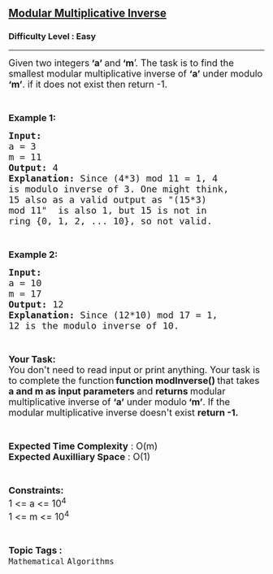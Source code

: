 <h2><a href="https://practice.geeksforgeeks.org/problems/modular-multiplicative-inverse-1587115620/1?page=1&difficulty[]=0&status[]=unsolved&status[]=attempted&sortBy=submissions">Modular Multiplicative Inverse</a></h2><h3>Difficulty Level : Easy</h3><hr><div class="problems_problem_content__Xm_eO"><p><span style="font-size: 18px;">Given two integers<strong> ‘a’ </strong>and<strong> ‘m</strong>’. The task is to find the smallest modular multiplicative inverse of <strong>‘a’</strong> under modulo<strong> ‘m’</strong>. if it does not exist then return -1.</span></p>
<p>&nbsp;</p>
<p><span style="font-size: 18px;"><strong>Example 1:</strong></span></p>
<pre><span style="font-size: 18px;"><strong>Input:
</strong>a = 3
m = 11
<strong>Output: </strong>4
<strong>Explanation: </strong>Since (4*3) mod 11 = 1, 4 
is modulo inverse of 3. One might think,
15 also as a valid output as "(15*3)
mod 11"  is also 1, but 15 is not in 
ring {0, 1, 2, ... 10}, so not valid.</span></pre>
<p>&nbsp;</p>
<p><span style="font-size: 18px;"><strong>Example 2:</strong></span></p>
<pre><span style="font-size: 18px;"><strong>Input:
</strong>a = 10
m = 17
<strong>Output: </strong>12
<strong>Explanation: </strong>Since (12*10) mod 17 = 1,
12 is the modulo inverse of 10.</span></pre>
<p>&nbsp;</p>
<p><span style="font-size: 18px;"><strong>Your Task:</strong><br>You don't need to read input or print anything. Your task is to complete the function</span><strong> </strong><span style="font-size: 18px;"> <strong>function modInverse()&nbsp;</strong>that takes <strong>a and m as input parameters </strong>and <strong>returns </strong>modular multiplicative inverse of <strong>‘a’</strong> under modulo<strong> ‘m’</strong>. If the modular multiplicative inverse doesn't exist&nbsp;<strong>return -1.</strong></span></p>
<p>&nbsp;</p>
<p><span style="font-size: 18px;"><strong>Expected Time Complexity</strong> : O(m)<br><strong>Expected Auxilliary Space</strong> : O(1)</span></p>
<p>&nbsp;</p>
<p><span style="font-size: 18px;"><strong>Constraints:</strong><br>1 &lt;= a&nbsp;&lt;= 10<sup>4</sup><br>1 &lt;= m &lt;= 10<sup>4</sup></span></p></div><br><p><span style=font-size:18px><strong>Topic Tags : </strong><br><code>Mathematical</code>&nbsp;<code>Algorithms</code>&nbsp;